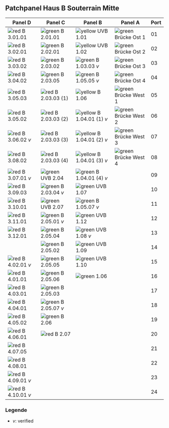 ## Patchpanel Haus B Souterrain Mitte

[ri]: https://upload.wikimedia.org/wikipedia/commons/thumb/8/82/Decrease.svg/16px-Decrease.svg.png "red"
[yi]: https://upload.wikimedia.org/wikipedia/commons/thumb/9/91/YellowDwn.svg/16px-YellowDwn.svg.png "yellow"
[gi]: https://upload.wikimedia.org/wikipedia/commons/thumb/9/92/Decrease_Positive.svg/16px-Decrease_Positive.svg.png "green"

| Panel D              | Panel C              | Panel B                  | Panel A               | Port  |
| -------------------- | -------------------- | ------------------------ | --------------------- | ----- |
| ![][ri] B 3.01.01     | ![][gi] B 2.01.01     | ![][yi] UVB 1.01          | ![][gi] Brücke Ost 1   | 01    |
| ![][ri] B 3.02.01     | ![][gi] B 2.02.01     | ![][yi] UVB 1.02          | ![][gi] Brücke Ost 2   | 02    |
| ![][ri] B 3.03.02     | ![][gi] B 2.03.02     | ![][gi] B 1.03.03 *v*     | ![][gi] Brücke Ost 3   | 03    |
| ![][ri] B 3.04.02     | ![][gi] B 2.03.05     | ![][gi] B 1.05.05 *v*     | ![][gi] Brücke Ost 4   | 04    |
| ![][ri] B 3.05.03     | ![][ri] B 2.03.03 (1) | ![][yi] B 1.06            | ![][gi] Brücke West 1  | 05    |
| ![][ri] B 3.05.02     | ![][ri] B 2.03.03 (2) | ![][yi] B 1.04.01 (1) *v* | ![][gi] Brücke West 2  | 06    |
| ![][ri] B 3.06.02 *v* | ![][ri] B 2.03.03 (3) | ![][yi] B 1.04.01 (2) *v* | ![][gi] Brücke West 3  | 07    |
| ![][ri] B 3.08.02     | ![][ri] B 2.03.03 (4) | ![][yi] B 1.04.01 (3) *v* | ![][gi] Brücke West 4  | 08    |
| ![][ri] B 3.07.01 *v* | ![][gi] UVB 2.04      | ![][gi] B 1.04.01 (4) *v* |                       | 09    |
| ![][ri] B 3.09.03     | ![][gi] B 2.03.04 *v* | ![][gi] UVB 1.07          |                       | 10    |
| ![][ri] B 3.10.01     | ![][gi] UVB 2.07      | ![][gi] B 1.05.07 *v*     |                       | 11    |
| ![][ri] B 3.11.01     | ![][gi] B 2.05.01 *v* | ![][gi] UVB 1.12          |                       | 12    |
| ![][ri] B 3.12.01     | ![][gi] B 2.05.04     | ![][gi] UVB 1.08 *v*      |                       | 13    |
|                      | ![][gi] B 2.05.02     | ![][gi] UVB 1.09          |                       | 14    |
| ![][ri] B 4.02.01 *v* | ![][gi] B 2.05.05     | ![][gi] UVB 1.10          |                       | 15    |
| ![][ri] B 4.01.01     | ![][gi] B 2.05.06     | ![][gi] 1.06              |                       | 16    |
| ![][ri] B 4.03.01     | ![][gi] B 2.05.03     |                          |                       | 17    |
| ![][ri] B 4.04.01     | ![][gi] B 2.05.07 *v* |                          |                       | 18    |
| ![][ri] B 4.05.02     | ![][gi] B 2.06        |                          |                       | 19    |
| ![][ri] B 4.06.01     | ![][ri] B 2.07        |                          |                       | 20    |
| ![][ri] B 4.07.05     |                      |                          |                       | 21    |
| ![][ri] B 4.08.01     |                      |                          |                       | 22    |
| ![][ri] B 4.09.01 *v* |                      |                          |                       | 23    |
| ![][ri] B 4.10.01 *v* |                      |                          |                       | 24    |

### Legende

* *v*: verified
